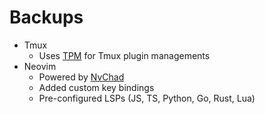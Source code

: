 # Backups

- Tmux
  - Uses [TPM](https://github.com/tmux-plugins/tpm) for Tmux plugin managements
- Neovim
  - Powered by [NvChad](https://github.com/NvChad/NvChad)
  - Added custom key bindings
  - Pre-configured LSPs (JS, TS, Python, Go, Rust, Lua)
